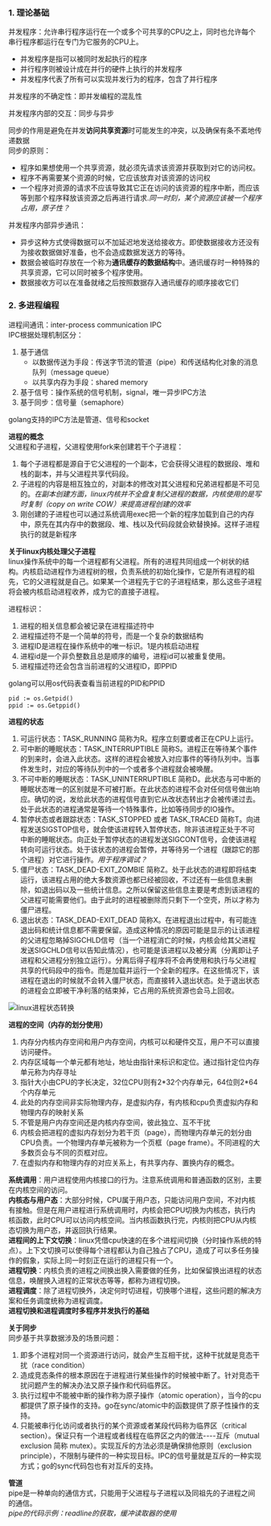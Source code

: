 ### 1. 理论基础
并发程序：允许串行程序运行在一个或多个可共享的CPU之上，同时也允许每个串行程序都运行在专门为它服务的CPU上。  
* 并发程序是指可以被同时发起执行的程序
* 并行程序则被设计成在并行的硬件上执行的并发程序
* 并发程序代表了所有可以实现并发行为的程序，包含了并行程序

并发程序的不确定性：即并发编程的混乱性  

并发程序内部的交互：同步与异步  

同步的作用是避免在并发**访问共享资源**时可能发生的冲突，以及确保有条不紊地传递数据  
同步的原则：
* 程序如果想使用一个共享资源，就必须先请求该资源并获取到对它的访问权。
* 程序不再需要某个资源的时候，它应该放弃对该资源的访问权
* 一个程序对资源的请求不应该导致其它正在访问的该资源的程序中断，而应该等到那个程序释放该资源之后再进行请求.*同一时刻，某个资源应该被一个程序占用，原子性？*

并发程序内部异步通讯：
* 异步这种方式使得数据可以不加延迟地发送给接收方。即使数据接收方还没有为接收数据做好准备，也不会造成数据发送方的等待。
* 数据会被临时存放在一个称为**通讯缓存的数据结构**中。通讯缓存时一种特殊的共享资源，它可以同时被多个程序使用。
* 数据接收方可以在准备就绪之后按照数据存入通讯缓存的顺序接收它们

### 2. 多进程编程
进程间通讯：inter-process communication  IPC  
IPC根据处理机制区分：
1. 基于通信
    * 以数据传送为手段：传送字节流的管道（pipe）和传送结构化对象的消息队列（message queue）
    * 以共享内存为手段：shared memory
2. 基于信号：操作系统的信号机制，signal，唯一异步IPC方法
3. 基于同步：信号量（semaphore）

golang支持的IPC方法是管道、信号和socket  

**进程的概念**  
父进程和子进程，父进程使用fork来创建若干个子进程：
1. 每个子进程都是源自于它父进程的一个副本，它会获得父进程的数据段、堆和栈的副本，并与父进程共享代码段。
2. 子进程的内容是相互独立的，对副本的修改对其父进程和兄弟进程都是不可见的。*在副本创建方面，linux内核并不全盘复制父进程的数据，内核使用的是写时复制（copy on write COW）来提高进程创建的效率*
3. 刚创建的子进程也可以通过系统调用exec把一个新的程序加载到自己的内存中，原先在其内存中的数据段、堆、栈以及代码段就会欸替换掉。这样子进程执行的就是新程序

**关于linux内核处理父子进程**  
linux操作系统中的每一个进程都有父进程。所有的进程共同组成一个树状的结构。内核启动进程作为进程树的根，负责系统的初始化操作，它是所有进程的祖先，它的父进程就是自己。如果某一个进程先于它的子进程结束，那么这些子进程将会被内核启动进程收养，成为它的直接子进程。  

进程标识：
1. 进程的相关信息都会被记录在进程描述符中
2. 进程描述符不是一个简单的符号，而是一个复杂的数据结构
3. 进程ID是进程在操作系统中的唯一标识。1是内核启动进程
4. 进程id是一个非负整数且总是顺序的编号，进程id可以被重复使用。
5. 进程描述符还会包含当前进程的父进程ID，即PPID

golang可以用os代码表查看当前进程的PID和PPID
```
pid := os.Getpid()
ppid := os.Getppid()
```

**进程的状态**
1. 可运行状态：TASK_RUNNING 简称为R。程序立刻要或者正在CPU上运行。
2. 可中断的睡眠状态：TASK_INTERRUPTIBLE 简称S。进程正在等待某个事件的到来时，会进入此状态。这样的进程会被放入对应事件的等待队列中。当事件发生时，对应的等待队列中的一个或者多个进程就会被唤醒。
3. 不可中断的睡眠状态：TASK_UNINTERRUPTIBLE 简称D。此状态与可中断的睡眠状态唯一的区别就是不可被打断。在此状态的进程不会对任何信号做出响应。确切的说，发给此状态的进程信号直到它从改状态转出才会被传递过去。处于此状态的进程通常是等待一个特殊事件，比如等待同步的IO操作。
4. 暂停状态或者跟踪状态：TASK_STOPPED 或者 TASK_TRACED 简称T。向进程发送SIGSTOP信号，就会使该进程转入暂停状态，除非该进程正处于不可中断的睡眠状态。向正处于暂停状态的进程发送SIGCONT信号，会使该进程转向可运行状态。处于该状态的进程会暂停，并等待另一个进程（跟踪它的那个进程）对它进行操作。*用于程序调试？*
5. 僵尸状态：TASK_DEAD-EXIT_ZOMBIE 简称Z。处于此状态的进程即将结束运行，该进程占用的绝大多数资源也都已经被回收，不过还有一些信息未删除，如退出码以及一些统计信息。之所以保留这些信息主要是考虑到该进程的父进程可能需要他们。由于此时的进程被删除而只剩下一个空壳，所以才称为僵尸进程。
6. 退出状态：TASK_DEAD-EXIT_DEAD 简称X。在进程退出过程中，有可能连退出码和统计信息都不需要保留。造成这种情况的原因可能是显示的让该进程的父进程忽略掉SIGCHLD信号（当一个进程消亡的时候，内核会给其父进程发送SIGCHLD信号以告知此情况），也可能是该进程以及被分离（分离即让子进程和父进程分别独立运行）。分离后得子程序将不会再使用和执行与父进程共享的代码段中的指令。而是加载并运行一个全新的程序。在这些情况下，该进程在退出的时候就不会转入僵尸状态，而直接转入退出状态。处于退出状态的进程会立即被干净利落的结束掉，它占用的系统资源也会马上回收。

![linux进程状态转换](https://github.com/kin122/duoankin.github.io/blob/main/golang/go%E5%B9%B6%E5%8F%91%E7%BC%96%E7%A8%8B%E7%AC%94%E8%AE%B0/linux%E8%BF%9B%E7%A8%8B%E7%8A%B6%E6%80%81%E8%BD%AC%E6%8D%A2.xmind)  

**进程的空间（内存的划分使用）**  
1. 内存分内核内存空间和用户内存空间，内核可以和硬件交互，用户不可以直接访问硬件。
2. 内存区域每一个单元都有地址，地址由指针来标识和定位。通过指针定位内存单元称为内存寻址
3. 指针大小由CPU的字长决定，32位CPU则有2\*32个内存单元，64位则2\*64个内存单元
4. 此处的内存空间非实际物理内存，是虚拟内存，有内核和cpu负责虚拟内存和物理内存的映射关系
5. 不管是用户内存空间还是内核内存空间，彼此独立、互不干扰
6. 内核会把进程的虚拟内存划分为若干页（page），而物理内存单元的划分由CPU负责。一个物理内存单元被称为一个页框（page frame）。不同进程的大多数页会与不同的页框对应。
7. 在虚拟内存和物理内存的对应关系上，有共享内存、置换内存的概念。

**系统调用**：用户进程使用内核接口的行为。注意系统调用和普通函数的区别，主要在内核空间的访问。  
**内核态与用户态**：大部分时候，CPU属于用户态，只能访问用户空间，不对内核有接触。但是在用户进程进行系统调用时，内核会把CPU切换为内核态，执行内核函数，此时CPU可以访问内核空间。当内核函数执行完，内核则把CPU从内核态切换为用户态，并返回执行结果。  
**进程间的上下文切换**：linux凭借cpu快速的在多个进程间切换（分时操作系统的特点）。上下文切换可以使得每个进程都认为自己独占了CPU，造成了可以多任务操作的假象，实际上同一时刻正在运行的进程只有一个。  
**进程切换**：内核负责的进程之间换出换入需要做的任务，比如保留换出进程的状态信息，唤醒换入进程的正常状态等等，都称为进程切换。  
**进程调度**：除了进程切换外，决定何时切进程，切换哪个进程，这些问题的解决方案和任务调度统称为进程调度。  
**进程切换和进程调度时多程序并发执行的基础**  

**关于同步**  
同步基于共享数据涉及的场景问题：
1. 即多个进程对同一个资源进行访问，就会产生互相干扰，这种干扰就是竞态干扰（race condition）
2. 造成竞态条件的根本原因在于进程进行某些操作的时候被中断了。针对竞态干扰问题产生的解决办法又原子操作和代码临界区。
3. 执行过程中不能被中断的操作称为原子操作（atomic operation），当今的cpu都提供了原子操作的支持。go在sync/atomic中的函数提供了原子性操作的支持。
4. 只能被串行化访问或者执行的某个资源或者某段代码称为临界区（critical section）。保证只有一个进程或者线程在临界区之内的做法----互斥（mutual exclusion 简称 mutex）。实现互斥的方法必须是确保排他原则（exclusion principle），不限制与硬件的一种实现目标。IPC的信号量就是互斥的一种实现方式；go的sync代码包也有对互斥的支持。

**管道**  
pipe是一种单向的通信方式，只能用于父进程与子进程以及同祖先的子进程之间的通信。  
*pipe的代码示例：readline的获取，缓冲读取器的使用*
